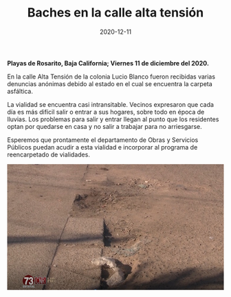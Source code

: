 ﻿---
layout: blog
title:  "Baches en la calle alta tensión"
date:   2020-12-11
categories: rosarito
permalink: /:categories/:title:output_ext
image: /img/cnr/baches-en-la-calle-alta-tension.jpeg
alt: "Baches en la calle alta tensión"
autor: 
---
 
**Playas de Rosarito, Baja California; Viernes 11 de diciembre del 2020.**


En la calle Alta Tensión de la colonia Lucio Blanco fueron recibidas varias denuncias anónimas debido al estado en el cual se encuentra la carpeta asfáltica. 


La vialidad se encuentra casi intransitable. Vecinos expresaron que cada día es más difícil salir o entrar a sus hogares, sobre todo en época de lluvias. Los problemas para salir y entrar llegan al punto que los residentes optan por quedarse en casa y no salir a trabajar para no arriesgarse. 


Esperemos que prontamente el departamento de Obras y Servicios Públicos puedan acudir a esta vialidad e incorporar al programa de reencarpetado de vialidades.

<div id="carouselExampleSlidesOnly" class="carousel slide" data-ride="carousel">
  <div class="carousel-inner">
    <div class="carousel-item active">
       <img class="d-block w-100" src="/img/cnr/baches-en-la-calle-alta-tension.jpeg" loading="lazy"  alt="Baches en la calle alta tensión">
    </div>
  </div>
</div>